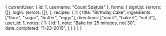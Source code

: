 {
  currentUser: {
    id: 1,
    username: "Count Spatula"
  },
  forms: {
    signUp: {errors: []},
    logIn: {errors: []},
  },
  recipes: {
    1: {
      title: "Birthday Cake",
      ingredients: ["flour", "sugar", "butter", "eggs"],
      directions: ["mix it", "bake it", "eat it"],
      user_id: 1,
      notes: {
        1: {
          id: 1,
          note: "Bake for 25 minutes, not 30",
          date_completed: "1-23-2015",
        }
      }
    }
  }
}
